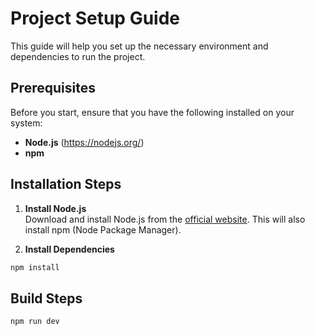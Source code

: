 # Project Setup Guide

This guide will help you set up the necessary environment and dependencies to run the project.

## Prerequisites

Before you start, ensure that you have the following installed on your system:

- **Node.js** (https://nodejs.org/)
- **npm**

## Installation Steps

1. **Install Node.js**  
   Download and install Node.js from the [official website](https://nodejs.org/). This will also install npm (Node Package Manager).

2. **Install Dependencies**

```bash
npm install
```

## Build Steps

```bash
npm run dev
```
